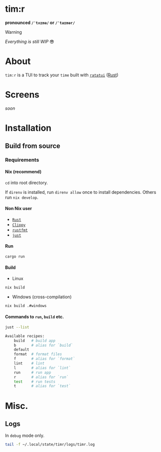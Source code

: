 # tim:r

**pronounced `/ˈtʌɪmə/` or `/ˈtaɪmər/`**

> [!WARNING]
> _Everything is still WIP_ 😎

# About

`tim:r` is a TUI to track your `time` built with [`ratatui`](https://ratatui.rs/) ([Rust](https://www.rust-lang.org/))


# Screens

_soon_

# Installation

## Build from source

### Requirements

#### Nix (recommend)

`cd` into root directory.

If `direnv` is installed, run `direnv allow` once to install dependencies. Others run `nix develop`.


#### Non Nix user

- [`Rust`](https://www.rust-lang.org/learn/get-started)
- [`Clippy`](https://github.com/rust-lang/rust-clippy)
- [`rustfmt`](https://github.com/rust-lang/rustfmt)
- [`just`](https://just.systems)


#### Run

```sh
cargo run
```


#### Build

- Linux
```sh
nix build
```

- Windows (cross-compilation)
```sh
nix build .#windows
```

#### Commands to `run`, `build` etc.

```sh
just --list

Available recipes:
    build   # build app
    b       # alias for `build`
    default
    format  # format files
    f       # alias for `format`
    lint    # lint
    l       # alias for `lint`
    run     # run app
    r       # alias for `run`
    test    # run tests
    t       # alias for `test`
```

# Misc.

## Logs

In `debug` mode only.

```sh
tail -f ~/.local/state/timr/logs/timr.log
```
